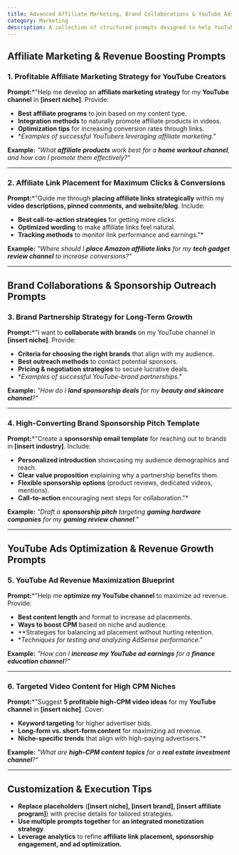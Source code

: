 ```yaml
---
title: Advanced Affiliate Marketing, Brand Collaborations & YouTube Ads Optimization  
category: Marketing 
description: A collection of structured prompts designed to help YouTube creators maximize earnings through affiliate marketing, brand partnerships, and ad revenue optimization.
---
```

## **Affiliate Marketing & Revenue Boosting Prompts**

### **1. Profitable Affiliate Marketing Strategy for YouTube Creators**

**Prompt:***"Help me develop an **affiliate marketing strategy** for my **YouTube channel** in **[insert niche]**. Provide:

- **Best affiliate programs** to join based on my content type.
- **Integration methods** to naturally promote affiliate products in videos.
- **Optimization tips** for increasing conversion rates through links.
- **Examples of successful YouTubers leveraging affiliate marketing."*

**Example:**
*"What **affiliate products** work best for a **home workout channel**, and how can I promote them effectively?"*

---

### **2. Affiliate Link Placement for Maximum Clicks & Conversions**

**Prompt:***"Guide me through **placing affiliate links strategically** within my **video descriptions, pinned comments, and website/blog**. Include:

- **Best call-to-action strategies** for getting more clicks.
- **Optimized wording** to make affiliate links feel natural.
- **Tracking methods** to monitor link performance and earnings."*

**Example:**
*"Where should I **place Amazon affiliate links** for my **tech gadget review channel** to increase conversions?"*

---

## **Brand Collaborations & Sponsorship Outreach Prompts**

### **3. Brand Partnership Strategy for Long-Term Growth**

**Prompt:***"I want to **collaborate with brands** on my YouTube channel in **[insert niche]**. Provide:

- **Criteria for choosing the right brands** that align with my audience.
- **Best outreach methods** to contact potential sponsors.
- **Pricing & negotiation strategies** to secure lucrative deals.
- **Examples of successful YouTube-brand partnerships."*

**Example:**
*"How do I **land sponsorship deals** for my **beauty and skincare channel**?"*

---

### **4. High-Converting Brand Sponsorship Pitch Template**

**Prompt:***"Create a **sponsorship email template** for reaching out to brands in **[insert industry]**. Include:

- **Personalized introduction** showcasing my audience demographics and reach.
- **Clear value proposition** explaining why a partnership benefits them.
- **Flexible sponsorship options** (product reviews, dedicated videos, mentions).
- **Call-to-action** encouraging next steps for collaboration."*

**Example:**
*"Draft a **sponsorship pitch** targeting **gaming hardware companies** for my **gaming review channel**."*

---

## **YouTube Ads Optimization & Revenue Growth Prompts**

### **5. YouTube Ad Revenue Maximization Blueprint**

**Prompt:***"Help me **optimize my YouTube channel** to maximize ad revenue. Provide:

- **Best content length** and format to increase ad placements.
- **Ways to boost CPM** based on niche and audience.
- **Strategies for balancing ad placement without hurting retention.
- **Techniques for testing and analyzing AdSense performance."*

**Example:**
*"How can I **increase my YouTube ad earnings** for a **finance education channel**?"*

---

### **6. Targeted Video Content for High CPM Niches**

**Prompt:***"Suggest **5 profitable high-CPM video ideas** for my **YouTube channel** in **[insert niche]**. Cover:

- **Keyword targeting** for higher advertiser bids.
- **Long-form vs. short-form content** for maximizing ad revenue.
- **Niche-specific trends** that align with high-paying advertisers."*

**Example:**
*"What are **high-CPM content topics** for a **real estate investment channel**?"*

---

## **Customization & Execution Tips**

- **Replace placeholders** (**[insert niche], [insert brand], [insert affiliate program]**) with precise details for tailored strategies.
- **Use multiple prompts together** for **an integrated monetization strategy**.
- **Leverage analytics** to refine **affiliate link placement, sponsorship engagement, and ad optimization.**
